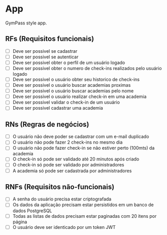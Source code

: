 # App

GymPass style app.

## RFs (Requisitos funcionais) 

- [ ] Deve ser possivel se cadastrar
- [ ] Deve ser possivel se autenticar
- [ ] Deve ser possivel obter o perfil de um usuário logado
- [ ] Deve ser possivel obter o numero de check-ins realizados pelo usuário logado
- [ ] Deve ser possivel o usuário obter seu historico de check-ins
- [ ] Deve ser possivel o usuário buscar academias proximas
- [ ] Deve ser possivel o usuário buscar academias pelo nome
- [ ] Deve ser possivel o usuário realizar check-in em uma academia
- [ ] Deve ser possivel validar o check-in de um usuário
- [ ] Deve ser possivel cadastrar uma academia

## RNs (Regras de negócios)

- [ ] O usuário não deve poder se cadastrar com um e-mail duplicado
- [ ] O usuário não pode fazer 2 check-ins no mesmo dia
- [ ] O usuário não pode fazer check-in se não estiver perto (100mts) da academia
- [ ] O check-in só pode ser validado até 20 minutos após criado
- [ ] O check-in só pode ser validado por administradores
- [ ] A academia só pode ser cadastrada por administradores

## RNFs (Requisitos não-funcionais)

- [ ] A senha do usuário precisa estar criptografada
- [ ] Os dados da aplicação precisam estar persistidos em um banco de dados PostgreSQL
- [ ] Todas as listas de dados precisam estar paginadas com 20 itens por página
- [ ] O usuário deve ser identicado por um token JWT